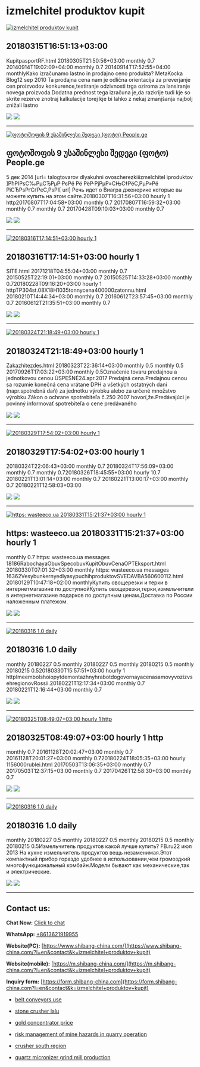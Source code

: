 # izmelchitel produktov kupit

<a href="https://swt.shibang-china.com/?l=en&img&k=izmelchitel+produktov+kupit" target="_blank">![izmelchitel produktov kupit](http://static.shibang-china.com/all-800x300/100.jpg)</a>

## 20180315T16:51:13+03:00
KupitpasportRF.html 20180305T21:50:56+03:00 monthly 0.7 20140914T19:02:09+04:00 monthly 0.7 20140914T17:52:55+04:00 monthlyKako izračunamo lastno in prodajno ceno produkta? MetaKocka Blog12 sep 2010 Ta prodajna cena nam je odlična orientacija za preverjanje cen proizvodov konkurence,testiranje odzivnosti trga oziroma za lansiranje novega proizvoda.Dodatna prednost tega izračuna je,da razkrije tudi kje so skrite rezerve znotraj kalkulacije torej kje bi lahko z nekaj zmanjšanja najbolj znižali lastno


<a href="https://whatsapp.shibangsoft.com/WhatsApp.php" target="_blank" title="WhatsApp">![](http://static.shibang-china.com/icon/whatsapp.png)</a> <a href="https://swt.shibang-china.com/?l=en&icon&k=izmelchitel+produktov+kupit" target="_blank">![](http://static.shibang-china.com/icon/chat-en.png)</a>

---

<a href="https://swt.shibang-china.com/?l=en&img&k=izmelchitel+produktov+kupit" target="_blank">![ფოტოშოფის 9 უსაშინლესი შედეგი (ფოტო) People.ge](http://static.shibang-china.com/all-800x300/1247.jpg)</a>

## ფოტოშოფის 9 უსაშინლესი შედეგი (ფოტო) People.ge
5 дек 2014 [url= talogtovarov dlyakuhni ovoscherezkiiizmelchitel iproduktov ]РћРІРѕС‰РµСЂРµР·РєРё Рё РёР·РјРµР»СЊС‡РёС‚РµР»Рё РїСЂРѕРґСѓРєС‚РѕРІ[ url] Речь идет о Виагра дженерике которые вы можете купить на этом сайте.20180307T16:31:56+03:00 hourly 1 http20170807T17:04:58+03:00 monthly 0.7 20170807T16:59:32+03:00 monthly 0.7 monthly 0.7 20170428T09:10:03+03:00 monthly 0.7


<a href="https://whatsapp.shibangsoft.com/WhatsApp.php" target="_blank" title="WhatsApp">![](http://static.shibang-china.com/icon/whatsapp.png)</a> <a href="https://swt.shibang-china.com/?l=en&icon&k=izmelchitel+produktov+kupit" target="_blank">![](http://static.shibang-china.com/icon/chat-en.png)</a>

---

<a href="https://swt.shibang-china.com/?l=en&img&k=izmelchitel+produktov+kupit" target="_blank">![20180316T17:14:51+03:00 hourly 1](http://static.shibang-china.com/all-800x300/605.jpg)</a>

## 20180316T17:14:51+03:00 hourly 1
SITE.html 20171218T04:55:04+03:00 monthly 0.7 20150525T22:19:01+03:00 monthly 0.7 20150525T14:33:28+03:00 monthly 0.720180228T09:16:20+03:00 hourly 1 httpTP304st.08X18H1035tonnycena400000zatonnu.html 20180210T14:44:34+03:00 monthly 0.7 20160612T23:57:45+03:00 monthly 0.7 20160612T21:35:51+03:00 monthly 0.7


<a href="https://whatsapp.shibangsoft.com/WhatsApp.php" target="_blank" title="WhatsApp">![](http://static.shibang-china.com/icon/whatsapp.png)</a> <a href="https://swt.shibang-china.com/?l=en&icon&k=izmelchitel+produktov+kupit" target="_blank">![](http://static.shibang-china.com/icon/chat-en.png)</a>

---

<a href="https://swt.shibang-china.com/?l=en&img&k=izmelchitel+produktov+kupit" target="_blank">![20180324T21:18:49+03:00 hourly 1](http://static.shibang-china.com/all-800x300/117.jpg)</a>

## 20180324T21:18:49+03:00 hourly 1
Zakazhitezdes.html 20180323T22:36:14+03:00 monthly 0.5 monthly 0.5 20170926T17:03:22+03:00 monthly 0.5Označenie tovaru predajnou a jednotkovou cenou ÚSPEŠNÉ24.apr.2017 Predajná cena.Predajnou cenou sa rozumie konečná cena vrátane DPH a všetkých ostatných daní (napr.spotrebná daň) za jednotku výrobku alebo za určené množstvo výrobku.Zákon o ochrane spotrebiteľa č.250 2007 hovorí,že.Predávajúci je povinný informovať spotrebiteľa o cene predávaného


<a href="https://whatsapp.shibangsoft.com/WhatsApp.php" target="_blank" title="WhatsApp">![](http://static.shibang-china.com/icon/whatsapp.png)</a> <a href="https://swt.shibang-china.com/?l=en&icon&k=izmelchitel+produktov+kupit" target="_blank">![](http://static.shibang-china.com/icon/chat-en.png)</a>

---

<a href="https://swt.shibang-china.com/?l=en&img&k=izmelchitel+produktov+kupit" target="_blank">![20180329T17:54:02+03:00 hourly 1](http://static.shibang-china.com/all-800x300/426.jpg)</a>

## 20180329T17:54:02+03:00 hourly 1
20180324T22:06:43+03:00 monthly 0.7 20180324T17:56:09+03:00 monthly 0.7 monthly 0.720180326T18:45:55+03:00 hourly 10.7 20180221T13:01:14+03:00 monthly 0.7 20180221T13:00:17+03:00 monthly 0.7 20180221T12:58:03+03:00


<a href="https://whatsapp.shibangsoft.com/WhatsApp.php" target="_blank" title="WhatsApp">![](http://static.shibang-china.com/icon/whatsapp.png)</a> <a href="https://swt.shibang-china.com/?l=en&icon&k=izmelchitel+produktov+kupit" target="_blank">![](http://static.shibang-china.com/icon/chat-en.png)</a>

---

<a href="https://swt.shibang-china.com/?l=en&img&k=izmelchitel+produktov+kupit" target="_blank">![https: wasteeco.ua 20180331T15:21:37+03:00 hourly 1](http://static.shibang-china.com/all-800x300/473.jpg)</a>

## https: wasteeco.ua 20180331T15:21:37+03:00 hourly 1
monthly 0.7 https: wasteeco.ua messages 18186RabochayaObuvSpecobuvKupitObuvCenaOPTEksport.html 20180330T07:01:32+03:00 monthly https: wasteeco.ua messages 16362VesybunkernyedlyasypuchihproduktovSVEDAVBA560600112.html 20180129T10:47:18+02:00 monthlyКупить овощерезки и терки в интернетмагазине по доступнойКупить овощерезки,терки,измельчители в интернетмагазине подарков по доступным ценам.Доставка по России наложенным платежом.


<a href="https://whatsapp.shibangsoft.com/WhatsApp.php" target="_blank" title="WhatsApp">![](http://static.shibang-china.com/icon/whatsapp.png)</a> <a href="https://swt.shibang-china.com/?l=en&icon&k=izmelchitel+produktov+kupit" target="_blank">![](http://static.shibang-china.com/icon/chat-en.png)</a>

---

<a href="https://swt.shibang-china.com/?l=en&img&k=izmelchitel+produktov+kupit" target="_blank">![20180316 1.0 daily](http://static.shibang-china.com/all-800x300/480.jpg)</a>

## 20180316 1.0 daily
monthly 20180227 0.5 monthly 20180227 0.5 monthly 20180215 0.5 monthly 20180215 0.520180330T15:57:51+03:00 hourly 1 httpImeembolshoiopytdemontazhnyhrabotdogovornayacenasamovyvozizvsehregionovRossii.20180221T12:17:34+03:00 monthly 0.7 20180221T12:16:44+03:00 monthly 0.7


<a href="https://whatsapp.shibangsoft.com/WhatsApp.php" target="_blank" title="WhatsApp">![](http://static.shibang-china.com/icon/whatsapp.png)</a> <a href="https://swt.shibang-china.com/?l=en&icon&k=izmelchitel+produktov+kupit" target="_blank">![](http://static.shibang-china.com/icon/chat-en.png)</a>

---

<a href="https://swt.shibang-china.com/?l=en&img&k=izmelchitel+produktov+kupit" target="_blank">![20180325T08:49:07+03:00 hourly 1 http](http://static.shibang-china.com/all-800x300/1530.jpg)</a>

## 20180325T08:49:07+03:00 hourly 1 http
monthly 0.7 20161128T20:02:47+03:00 monthly 0.7 20161128T20:01:27+03:00 monthly 0.720180224T18:05:35+03:00 hourly 1156000rublei.html 20170503T13:06:35+03:00 monthly 0.7 20170503T12:37:15+03:00 monthly 0.7 20170426T12:58:30+03:00 monthly 0.7


<a href="https://whatsapp.shibangsoft.com/WhatsApp.php" target="_blank" title="WhatsApp">![](http://static.shibang-china.com/icon/whatsapp.png)</a> <a href="https://swt.shibang-china.com/?l=en&icon&k=izmelchitel+produktov+kupit" target="_blank">![](http://static.shibang-china.com/icon/chat-en.png)</a>

---

<a href="https://swt.shibang-china.com/?l=en&img&k=izmelchitel+produktov+kupit" target="_blank">![20180316 1.0 daily](http://static.shibang-china.com/all-800x300/582.jpg)</a>

## 20180316 1.0 daily
monthly 20180227 0.5 monthly 20180227 0.5 monthly 20180215 0.5 monthly 20180215 0.5Измельчитель продуктов какой лучше купить? FB.ru22 июл 2013 На кухне измельчитель продуктов вещь незаменимая.Этот компактный прибор гораздо удобнее в использовании,чем громоздкий многофункциональный комбайн.Модели бывают как механические,так и электрические.


<a href="https://whatsapp.shibangsoft.com/WhatsApp.php" target="_blank" title="WhatsApp">![](http://static.shibang-china.com/icon/whatsapp.png)</a> <a href="https://swt.shibang-china.com/?l=en&icon&k=izmelchitel+produktov+kupit" target="_blank">![](http://static.shibang-china.com/icon/chat-en.png)</a>

---
## Contact us:

**Chat Now:** [Click to chat](https://swt.shibang-china.com?l=en&contact&k=izmelchitel+produktov+kupit)

**WhatsApp:**  [+8613621919955](https://whatsapp.shibangsoft.com/WhatsApp.php)

**Website(PC):** [https://www.shibang-china.com/](https://www.shibang-china.com/?l=en&contact&k=izmelchitel+produktov+kupit)

**Website(mobile):** [https://m.shibang-china.com/](https://m.shibang-china.com/?l=en&contact&k=izmelchitel+produktov+kupit)

**Inquiry form:** [https://form.shibang-china.com](https://form.shibang-china.com?l=en&contact&k=izmelchitel+produktov+kupit)

* [belt conveyors use](../114/belt%20conveyors%20use.md)

* [stone crusher lalu](../114/stone%20crusher%20lalu.md)

* [gold concentrator price](../121/gold%20concentrator%20price.md)

* [risk management of mine hazards in quarry operation](../122/risk%20management%20of%20mine%20hazards%20in%20quarry%20operation.md)

* [crusher south region](../119/crusher%20south%20region.md)

* [quartz micronizer grind mill production](../117/quartz%20micronizer%20grind%20mill%20production.md)